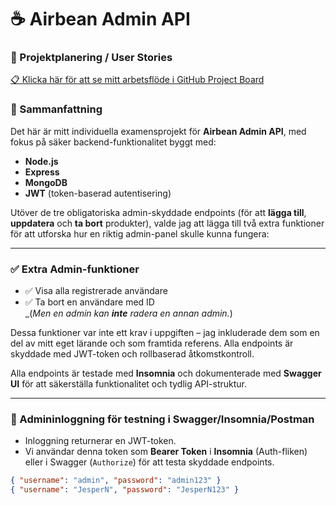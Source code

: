 # ☕ Airbean Admin API
### 📌 Projektplanering / User Stories  
[📋 Klicka här för att se mitt arbetsflöde i GitHub Project Board](https://github.com/users/Thapa-Pro/projects/2/views/1)

### 📌 Sammanfattning

Det här är mitt individuella examensprojekt för **Airbean Admin API**, med fokus på säker backend-funktionalitet byggt med:

- **Node.js**
- **Express**
- **MongoDB**
- **JWT** (token-baserad autentisering)

Utöver de tre obligatoriska admin-skyddade endpoints (för att **lägga till**, **uppdatera** och **ta bort** produkter), valde jag att lägga till två extra funktioner för att utforska hur en riktig admin-panel skulle kunna fungera:

---

### ✅ Extra Admin-funktioner

- ✅ Visa alla registrerade användare  
- ✅ Ta bort en användare med ID  
  _(_Men en admin kan **inte** radera en annan admin._)

Dessa funktioner var inte ett krav i uppgiften – jag inkluderade dem som en del av mitt eget lärande och som framtida referens. Alla endpoints är skyddade med JWT-token och rollbaserad åtkomstkontroll.

Alla endpoints är testade med **Insomnia** och dokumenterade med **Swagger UI** för att säkerställa funktionalitet och tydlig API-struktur.

---

### 🔐 Admininloggning för testning i Swagger/Insomnia/Postman
- Inloggning returnerar en JWT-token.  
- Vi användar denna token som **Bearer Token** i **Insomnia** (Auth-fliken) eller i Swagger (`Authorize`) för att testa skyddade endpoints.
```json
{ "username": "admin", "password": "admin123" }
{ "username": "JesperN", "password": "JesperN123" }
